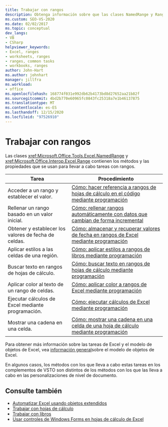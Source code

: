 ```yaml
---
title: Trabajar con rangos
description: Obtenga información sobre que las clases NamedRange y Range contienen los métodos y las propiedades que se usan para realizar tareas con rangos.
ms.custom: SEO-VS-2020
ms.date: 02/02/2017
ms.topic: conceptual
dev_langs:
- VB
- CSharp
helpviewer_keywords:
- Excel, ranges
- worksheets, ranges
- ranges, common tasks
- workbooks, ranges
author: John-Hart
ms.author: johnhart
manager: jillfra
ms.workload:
- office
ms.openlocfilehash: 168774f031e992db62b4173bd8d27652aa21b82f
ms.sourcegitcommit: 4bd2b770e60965fc0843fc25318a7e1b46137875
ms.translationtype: MT
ms.contentlocale: es-ES
ms.lasthandoff: 12/15/2020
ms.locfileid: "97526910"
---
```

# <a name="work-with-ranges"></a>Trabajar con rangos
  Las clases <xref:Microsoft.Office.Tools.Excel.NamedRange> y <xref:Microsoft.Office.Interop.Excel.Range> contienen los métodos y las propiedades que se usan para llevar a cabo tareas con rangos.

|Tarea|Procedimiento|
|----------|---------------|
|Acceder a un rango y establecer el valor.|[Cómo: hacer referencia a rangos de hojas de cálculo en el código mediante programación](../vsto/how-to-programmatically-refer-to-worksheet-ranges-in-code.md)|
|Rellenar un rango basado en un valor inicial.|[Cómo: rellenar rangos automáticamente con datos que cambian de forma incremental](../vsto/how-to-programmatically-automatically-fill-ranges-with-incrementally-changing-data.md)|
|Obtener y establecer los valores de fecha de celdas.|[Cómo: almacenar y recuperar valores de fecha en rangos de Excel mediante programación](../vsto/how-to-programmatically-store-and-retrieve-date-values-in-excel-ranges.md)|
|Aplicar estilos a las celdas de una región.|[Cómo: aplicar estilos a rangos de libros mediante programación](../vsto/how-to-programmatically-apply-styles-to-ranges-in-workbooks.md)|
|Buscar texto en rangos de hojas de cálculo.|[Cómo: buscar texto en rangos de hojas de cálculo mediante programación](../vsto/how-to-programmatically-search-for-text-in-worksheet-ranges.md)|
|Aplicar color al texto de un rango de celdas.|[Cómo: aplicar color a rangos de Excel mediante programación](../vsto/how-to-programmatically-apply-color-to-excel-ranges.md)|
|Ejecutar cálculos de Excel mediante programación.|[Cómo: ejecutar cálculos de Excel mediante programación](../vsto/how-to-programmatically-run-excel-calculations-programmatically.md)|
|Mostrar una cadena en una celda.|[Cómo: mostrar una cadena en una celda de una hoja de cálculo mediante programación](../vsto/how-to-programmatically-display-a-string-in-a-worksheet-cell.md)|

 Para obtener más información sobre las tareas de Excel y el modelo de objetos de Excel, vea [información general](../vsto/excel-object-model-overview.md)sobre el modelo de objetos de Excel.

 En algunos casos, los métodos con los que lleva a cabo estas tareas en los complementos de VSTO son distintos de los métodos con los que las lleva a cabo en las personalizaciones de nivel de documento.

## <a name="see-also"></a>Consulte también
- [Automatizar Excel usando objetos extendidos](../vsto/automating-excel-by-using-extended-objects.md)
- [Trabajar con hojas de cálculo](../vsto/working-with-worksheets.md)
- [Trabajar con libros](../vsto/working-with-workbooks.md)
- [Usar controles de Windows Forms en hojas de cálculo de Excel](../vsto/using-windows-forms-controls-on-excel-worksheets.md)

